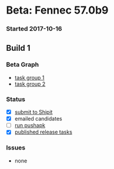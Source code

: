 # Beta: Fennec 57.0b9

### Started 2017-10-16

## Build 1


### Beta Graph
- [task group 1](https://tools.taskcluster.net/push-inspector/#/LloIzNeJSzGnz-iVwadUtA)
- [task group 2](https://tools.taskcluster.net/push-inspector/#/fEF25EzWQOyR0bYb83ti)

### Status
- [x] [submit to Shipit](https://wiki.mozilla.org/Release:Release_Automation_on_Mercurial:Starting_a_Release#Submit_to_Ship_It)
- [x] emailed candidates
- [ ] [run pushapk](https://github.com/mozilla/releasewarrior/blob/master/how-tos/fennec-temp-relpro.md#run-pushapk-manually)
- [x] [published release tasks](https://wiki.mozilla.org/Release:Release_Automation_on_Mercurial:Updates_through_Shipping#Post-release_tasks)

### Issues
- none
